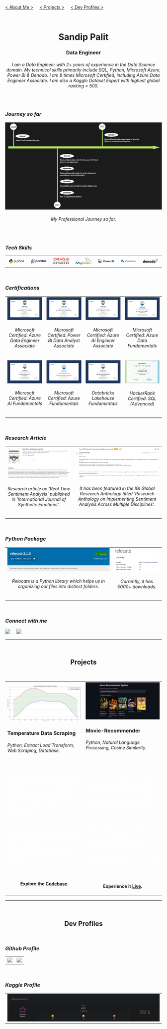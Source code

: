 [< About Me >](#SandipPalit) &nbsp; &nbsp;
[< Projects >](#Projects) &nbsp; &nbsp;
[< Dev Profiles >](#DevProfiles)

<br id="SandipPalit">
<h1 align="center"><b> Sandip Palit </b></h1>
<h3 align="center"> Data Engineer </h3>
<h6 align="center"> I am a Data Engineer with 2+ years of experience in the Data Science domain. My technical skills primarily include SQL, Python, Microsoft Azure, Power BI & Denodo. I am 8 times Microsoft Certified, including Azure Data Engineer Associate. I am also a Kaggle Dataset Expert with highest global ranking < 500. </h6>

<br>

###  _Journey so far_

<img src="./assets/images/11.jpg">
<h6 align="center"><i> My Professional Journey so far. </i></h6>

<br>

###  _Tech Skills_


<table>
  <tr>
    <td width="12.5%"><img src="./assets/images/15.jpg"></td>
    <td width="12.5%"><img src="./assets/images/16.jpg"></td>
    <td width="12.5%"><img src="./assets/images/17.jpg"></td>
    <td width="12.5%"><img src="./assets/images/18.jpg"></td>
    <td width="12.5%"><img src="./assets/images/19.jpg"></td>
    <td width="12.5%"><img src="./assets/images/20.jpg"></td>
    <td width="12.5%"><img src="./assets/images/21.jpg"></td>
  </tr>
</table>

<br>

###  _Certifications_

<table>
  <tr>
    <td width="25%">
      <a href="https://www.credly.com/badges/9b5afc72-5264-43a3-a37e-ebd96cbeb006/public_url"><img src="./assets/images/1.jpg"></a>
      <h6 align="center"><i> Microsoft Certified: Azure Data Engineer Associate </i></h6>
    </td>
    <td width="25%">
      <a href="https://www.credly.com/badges/1b428b51-f69b-4016-8f6d-4f730b468cab/public_url"><img src="./assets/images/2.jpg"></a>
      <h6 align="center"><i> Microsoft Certified: Power BI Data Analyst Associate </i></h6>
    </td>
    <td width="25%">
      <a href="https://www.credly.com/badges/62712b49-40e3-4cd2-9772-f6793c78e727/public_url"><img src="./assets/images/3.jpg"></a>
      <h6 align="center"><i> Microsoft Certified: Azure AI Engineer Associate </i></h6>
    </td>
    <td width="25%">
      <a href="https://www.credly.com/badges/e1da7d15-6535-4341-a1c0-3186a248a22a"><img src="./assets/images/4.jpg"></a>
      <h6 align="center"><i> Microsoft Certified: Azure Data Fundamentals </i></h6>
    </td>
  </tr>
  <tr>
    <td width="25%">
      <a href="https://www.credly.com/badges/0624b5b2-99f0-4502-9285-864b2d79b45e"><img src="./assets/images/6.jpg"></a>
      <h6 align="center"><i> Microsoft Certified: Azure AI Fundamentals </i></h6>
    </td>
    <td width="25%">
      <a href="https://www.credly.com/badges/6a1e4c79-7518-4f60-8e72-dd2eff66fbb9/public_url"><img src="./assets/images/7.jpg"></a>
      <h6 align="center"><i> Microsoft Certified: Azure Fundamentals </i></h6>
    </td>
    <td width="25%">
      <a href="https://credentials.databricks.com/dbddce41-d973-4bac-99f6-0b60816de32f"><img src="./assets/images/5.jpg"></a>
      <h6 align="center"><i> Databricks Lakehouse Fundamentals </i></h6>
    </td>
    <td width="25%">
      <a href="https://www.hackerrank.com/certificates/a53a35d6f469"><img src="./assets/images/8.jpg"></a>
      <h6 align="center"><i> HackerRank Certified: SQL (Advanced) </i></h6>
    </td>
  </tr>
</table>

<br>

###  _Research Article_

<table width="100%">
  <tr>
    <td width="43%">
      <a href="https://www.igi-global.com/article/real-time-sentiment-analysis/252223" alt="Real Time Sentiment Analysis"><img src="./assets/images/9.jpg"></a>
      <h6 align="center"><i> Research article on 'Real Time Sentiment Analysis' published in 'International Journal of Synthetic Emotions'. </i></h6>
    </td>
    <td width="57%">
      <a href="https://www.igi-global.com/article/real-time-sentiment-analysis/252223" alt="Real Time Sentiment Analysis"><img src="./assets/images/22.jpg"></a>
      <h6 align="center"><i> It has been featured in the IGI Global Research Anthology titled 'Research Anthology on Implementing Sentiment Analysis Across Multiple Disciplines'. </i></h6>
    </td>
  </tr>
</table>

<br>

###  _Python Package_

<table width="100%" >
  <tr>
    <td width="68%">
      <a href="https://pypi.org/project/relocate/" alt="Relocate"><img src="./assets/images/10.jpg"></a>
      <h6 align="center"><i> Relocate is a Python library which helps us in organizing our files into distinct folders. </i></h6>
    </td>
    <td width="32%">
      <a href="https://pypi.org/project/relocate/" alt="Relocate"><img src="./assets/images/23.jpg"></a>
      <h6 align="center"><i> Currently, it has 5000+ downloads. </i></h6>
    </td>
  </tr>
</table>

<br>

###  _Connect with me_

<a href="https://www.linkedin.com/in/sandip-palit/" alt="Sandip Palit">
<img src="https://img.shields.io/badge/LinkedIn-0077B5?style=for-the-badge&logo=linkedin&logoColor=white"></a>
&nbsp; &nbsp;
<a href="mailto:sandippalitt@gmail.com" alt="sandippalitt@gmail.com">
<img src="https://img.shields.io/badge/Gmail-D14836?style=for-the-badge&logo=gmail&logoColor=white"></a>

<br>

---

<br id="Projects">
<h2 align="center"> Projects </h2>
<br>

<table width="100%" >
  <tr>
    <td width="50%">
      <a href="https://github.com/SandipPalit/Data-Engineering/tree/main/Temperature%20Data%20Scraping"><img src="./assets/images/13.jpg"></a>
      <br>
      <h3> Temperature Data Scraping </h3>
      <h6>Python, Extract Load Transform, Web Scraping, Database.</h6>
      <br>
      <h5 style="color: white !important;">Being a Traveller by heart, I know how weather or temperature plays an important role in our planning.
      So I wanted to discover how the temperature varies over the various months, in Indian travel destinations.</h5>
      <br>
      <h5 style="color: white !important;">I extracted the raw data from the internet through Web Scraping and loaded the data into a database.
      Then I transformed the data and visualized it using Matplotlib.</h5>
      <br>
      <h4 align="center">Explore the <a href="https://github.com/SandipPalit/Data-Engineering/tree/main/Temperature%20Data%20Scraping">Codebase</a>.</h4>   
    </td>
    <td width="50%">
      <a href="https://movierecommender-sandippalit.herokuapp.com/"><img src="./assets/images/14.jpg"></a>
      <br>
      <h3> Movie-Recommender </h3>
      <h6>Python, Natural Language Processing, Cosine Similarity.</h6>
      <br>
      <h5 style="color: white !important;">How do the OTT platforms recommend the web series and do they know my preference?
        While finding the answer,  I became curious about Natural Language Processing and developed this Recommendation engine.</h5>
      <br>
      <h5 style="color: white !important;">After performing pre-processing and feature engineering, I used Cosine Similarity to find the similarity score between the movies. 
      Then for each movie, I ranked the other movies to get the recommendations.</h5>
      <br>
      <h4 align="center">Experience it <a href="https://movierecommender-sandippalit.herokuapp.com/">Live</a>.</h4>
    </td>
  </tr>
</table>

---

<br id="DevProfiles">
<h2 align="center"> Dev Profiles </h2>
<br>

### _Github Profile_

<table >
  <tr width="100%">
    <td>
      <a href="https://github.com/SandipPalit" alt="Github Profile">
        <img src="https://github-readme-streak-stats.herokuapp.com?user=sandippalit&theme=dark&hide_border=true&background=141321&stroke=08594F&ring=DD2727&fire=DD2727&currStreakLabel=00FEC8&currStreakNum=00FEC8&sideLabels=26C4DC&sideNums=26C4DC&dates=989426"/>
      </a>
    </td>
    <td>
      <a href="https://github.com/SandipPalit" alt="Github Profile">
        <img src="https://github-profile-summary-cards.vercel.app/api/cards/profile-details?username=sandippalit&show_icons=true&count_private=true&theme=2077&layout=compact"/>
      </a>
    </td>
  </tr>
</table>
  
<br>

### _Kaggle Profile_

<table >
  <tr>
    <td>
      <a href="https://www.kaggle.com/sandippalit009" alt="Kaggle Profile">
        <img src="./assets/images/12.jpg">
      </a>
    </td>
  </tr>
</table>

<br>
